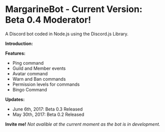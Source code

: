 # MargarineBot - Current Version: Beta 0.4 Moderator!

A Discord bot coded in Node.js using the Discord.js Library.

<b>Introduction:</b>

<b>Features:</b>
- Ping command
- Guild and Member events
- Avatar command
- Warn and Ban commands
- Permission levels for commands
- Bingo Command

<b>Updates:</b>
- June 6th, 2017: Beta 0.3 Released
- May 30th, 2017: Beta 0.2 Released

<b>Invite me!</b>
<i>Not avalible at the current moment as the bot is in development.</i>
